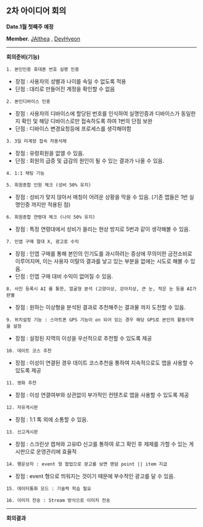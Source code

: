 ## 2차 아이디어 회의
**Date.1월 첫째주 예정** 

**Member.** [JAlthea](https://github.com/JAlthea) , [DevHyeon](https://github.com/DevHyeon0312)

---
**회의준비(기능)**

``` 1. 본인인증 휴대폰 번호 실명 인증 ```
* 장점 : 사용자의 성별과 나이를 속일 수 없도록 적용
* 단점 : 대리로 만들어진 계정을 확인할 수 없음

``` 2. 본인디바이스 인증 ```
* 장점 : 사용자의 디바이스에 할당된 번호를 인식하여 실명인증과 디바이스가 동일한지 확인 및 해당 디바이스로만 접속하도록 하여 1번의 단점 보완
* 단점 : 디바이스 변경요청등에 프로세스를 생각해야함

``` 3. 3일 미계정 접속 자동삭제 ```
* 장점 : 유령회원을 없앨 수 있음.
* 단점 : 회원의 급증 및 급감의 원인이 될 수 있는 결과가 나올 수 있음.

``` 4. 1:1 채팅 기능 ```

``` 5. 회원종합 인원 체크 (성비 50% 유지) ```
* 장점 : 성비가 맞지 않아서 매칭이 어려운 상황을 막을 수 있음. (기존 앱들은 1번 실명인증 까지만 적용된 점)

``` 6. 회원종합 연령대 체크 (나이 50% 유지) ```
* 장점 : 특정 연령대에서 성비가 쏠리는 현상 방지로 5번과 같이 생각해볼 수 있음.

``` 7. 인앱 구매 절대 X, 광고로 수익 ```
* 장점 : 인앱 구매를 통해 본인의 인기도를 과시하려는 증상에 무의미한 금전소비로 이루어지며, 이는 사용자 이탈의 결과를 낳고 있는 부분을 없애는 시도로 해볼 수 있음.
* 단점 : 인앱 구매 대비 수익이 없어질 수 있음.

``` 8. 사진 등록시 AI 를 통한, 얼굴형 분석 (고양이상, 강아지상, 큰 눈, 작은 눈 등을 AI가 판별 ```
* 장점 : 원하는 이상형을 분석된 결과로 추천해주는 결과물 까지 도전할 수 있음.

``` 9. 위치설정 기능 : 스마트폰 GPS 기능이 on 되어 있는 경우 해당 GPS로 본인의 활동지역을 설정  ```
* 장점 : 설정된 지역의 이성을 우선적으로 추천할 수 있도록 제공

``` 10. 데이트 코스 추천 ```
* 장점 : 이성이 연결된 경우 데이트 코스추천을 통하여 지속적으로도 앱을 사용할 수 있도록 제공

``` 11. 영화 추천 ```
* 장점 : 이성 연결여부와 상관없이 부가적인 컨텐츠로 앱을 사용할 수 있도록 제공

``` 12. 자유게시판 ```
* 장점 : 1:1 톡 외에 소통할 수 있음.

``` 13. 신고게시판 ```
* 장점 : 스크린샷 캡쳐와 고유ID 신고를 통하여 로그 확인 후 제제를 가할 수 있는 게시판으로 운영관리에 효율적

``` 14. 행운상자 : event 형 팝업으로 광고를 보면 랜덤 point || item 지급  ```
* 장점 : event 형으로 띄워지는 것이기 때문에 부수적인 광고를 달 수 있음.

``` 15. 데이터통화 모드 : 기술력 학습 필요 ```

``` 16. 이미지 전송 : Stream 방식으로 이미지 전송 ```

---

**회의결과**

